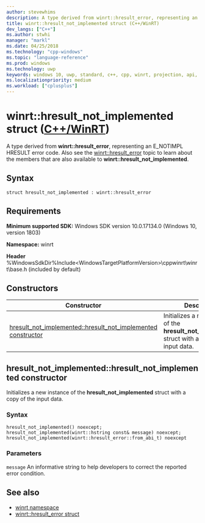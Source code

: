 ```yaml
---
author: stevewhims
description: A type derived from winrt::hresult_error, representing an E_NOTIMPL HRESULT error code.
title: winrt::hresult_not_implemented struct (C++/WinRT)
dev_langs: ["C++"]
ms.author: stwhi
manager: "markl"
ms.date: 04/25/2018
ms.technology: "cpp-windows"
ms.topic: "language-reference"
ms.prod: windows
ms.technology: uwp
keywords: windows 10, uwp, standard, c++, cpp, winrt, projection, api, reference, hresult, error, code, E_NOTIMPL
ms.localizationpriority: medium
ms.workload: ["cplusplus"]
---
```


# winrt::hresult_not_implemented struct ([C++/WinRT](/windows/uwp/cpp-and-winrt-apis/intro-to-using-cpp-with-winrt))
A type derived from **winrt::hresult_error**, representing an E_NOTIMPL HRESULT error code. Also see the [winrt::hresult_error](hresult-error.md) topic to learn about the members that are also available to **winrt::hresult_not_implemented**.

## Syntax
```cppwinrt
struct hresult_not_implemented : winrt::hresult_error
```

## Requirements
**Minimum supported SDK:** Windows SDK version 10.0.17134.0 (Windows 10, version 1803)

**Namespace:** winrt

**Header** %WindowsSdkDir%Include\<WindowsTargetPlatformVersion>\cppwinrt\winrt\base.h (included by default)

## Constructors
|Constructor|Description|
|------------|-----------------|
|[hresult_not_implemented::hresult_not_implemented constructor](#hresultnotimplementedhresultnotimplemented-constructor)|Initializes a new instance of the **hresult_not_implemented** struct with a copy of the input data.|

## hresult_not_implemented::hresult_not_implemented constructor
Initializes a new instance of the **hresult_not_implemented** struct with a copy of the input data.

### Syntax
```cppwinrt
hresult_not_implemented() noexcept;
hresult_not_implemented(winrt::hstring const& message) noexcept;
hresult_not_implemented(winrt::hresult_error::from_abi_t) noexcept
```

### Parameters
`message`
An informative string to help developers to correct the reported error condition.

## See also 
* [winrt namespace](../winrt.md)
* [winrt::hresult_error struct](hresult-error.md)

